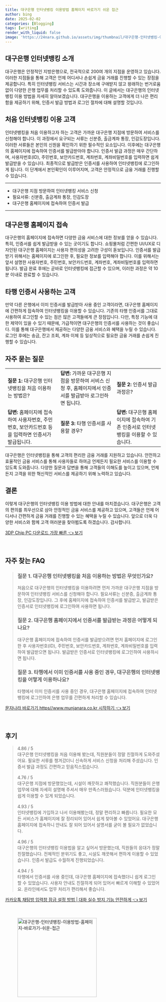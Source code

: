 ```yaml
---
title: 대구은행 인터넷뱅킹 이용방법 홈페이지 바로가기 쉬운 접근
author: bing
date: 2025-02-02
categories: [Blogging]
tags: [writing]
render_with_liquid: false
image: 'https://24nara.github.io/assets/img/thumbnail/대구은행-인터넷뱅킹-이용방법-홈페이지-바로가기-쉬운-접근.webp'
---
```



<h2 id='대구은행_인터넷뱅킹_소개'>대구은행 인터넷뱅킹 소개</h2>

<p>대구은행은 안정적인 지방은행으로, 전국적으로 200여 개의 지점을 운영하고 있습니다. 이러한 지점들을 통해 고객은 언제 어디서나 손쉽게 금융 거래를 진행할 수 있는 장점을 제공합니다. 특히 인터넷뱅킹 서비스는 시간과 장소에 구애받지 않고 왕래하는 번거로움 없이 다양한 은행 업무를 처리할 수 있도록 도와줍니다. 이 글에서는 대구은행의 인터넷뱅킹 이용 방법을 자세히 알아보겠습니다. 대구은행을 이용하는 고객에게 더 나은 편리함을 제공하기 위해, 인증서 발급 방법과 로그인 절차에 대해 설명할 것입니다.</p>

<h2 id='처음_인터넷뱅킹_이용_고객'>처음 인터넷뱅킹 이용 고객</h2>

<p>인터넷뱅킹을 처음 이용하고자 하는 고객은 가까운 대구은행 지점에 방문하여 서비스를 신청해야 합니다. 이 과정에서 요구되는 서류는 신분증, 출금계좌 통장, 인감도장입니다. 이러한 서류들은 본인의 신원을 확인하기 위한 필수적인 요소입니다. 이후에는 대구은행의 홈페이지에 접속하여 인증서를 발급받아야 합니다. 인증서 발급 과정은 매우 간단하며, 사용자번호(ID), 주민번호, 보안카드번호, 계좌번호, 계좌비밀번호를 입력하면 쉽게 발급받을 수 있습니다. 최종적으로 발급받은 인증서를 사용하여 인터넷뱅킹에 로그인하게 됩니다. 이 단계에서 본인확인이 이루어지며, 고객은 안정적으로 금융 거래를 진행할 수 있습니다.</p>

<hr />

<ul>
    <li>대구은행 지점 방문하여 인터넷뱅킹 서비스 신청</li>
    <li>필요서류: 신분증, 출금계좌 통장, 인감도장</li>
    <li>대구은행 홈페이지에 접속하여 인증서 발급</li>
</ul>

<hr />

<h2 id='대구은행_홈페이지_접속'>대구은행 홈페이지 접속</h2>

<p>대구은행의 홈페이지에 접속하면 다양한 금융 서비스에 대한 정보를 얻을 수 있습니다. 특히, 인증서를 쉽게 발급받을 수 있는 곳이기도 합니다. 쇼핑몰처럼 간편한 UI/UX로 디자인된 대구은행 홈페이지는 사용자 편의성을 고려한 구성이 돋보입니다. 인증서를 발급받기 위해서는 홈페이지에 로그인한 후, 필요한 정보를 입력해야 합니다. 이를 위해서는 앞서 설명한 사용자번호, 주민번호, 보안카드번호, 계좌번호, 계좌비밀번호를 입력하면 됩니다. 발급 완료 후에는 곧바로 인터넷뱅킹에 접근할 수 있으며, 이러한 과정은 약 10분 이내로 완료할 수 있습니다.</p>

<h2 id='타행_인증서_사용하는_고객'>타행 인증서 사용하는 고객</h2>

<p>만약 다른 은행에서 이미 인증서를 발급받아 사용 중인 고객이라면, 대구은행 홈페이지에 간편하게 접속하여 인터넷뱅킹을 이용할 수 있습니다. 기존의 타행 인증서를 그대로 사용하여 로그인할 수 있는 점은 많은 고객들에게 큰 장점입니다. 다만, 특정 기능에 대한 제약이 있을 수 있기 때문에, 가급적이면 대구은행의 인증서를 사용하는 것이 좋습니다. 이를 통해 대구은행에서 제공하는 다양한 금융 서비스와 혜택을 누릴 수 있습니다. 로그인 후에는 송금, 잔고 조회, 계좌 이체 등 일상적으로 필요한 금융 거래를 손쉽게 진행할 수 있습니다.</p>

<h2 id='자주_묻는_질문'>자주 묻는 질문</h2>

<table>
    <tr>
        <td><b>질문 1:</b> 대구은행 인터넷뱅킹을 처음 이용하는 방법은?</td>
        <td><b>답변:</b> 가까운 대구은행 지점을 방문하여 서비스 신청 후, 홈페이지에서 인증서를 발급받아 로그인하면 됩니다.</td>
        <td><b>질문 2:</b> 인증서 발급 과정은?</td>
    </tr>
    <tr>
        <td><b>답변:</b> 홈페이지에 접속하여 사용자번호, 주민번호, 보안카드번호 등을 입력하면 인증서가 발급됩니다.</td>
        <td><b>질문 3:</b> 타행 인증서를 사용할 경우?</td>
        <td><b>답변:</b> 대구은행 홈페이지에 접속하여 기존 인증서로 인터넷뱅킹을 이용할 수 있습니다.</td>
    </tr>
</table>

<p>대구은행은 인터넷뱅킹을 통해 고객의 편리한 금융 거래를 지원하고 있습니다. 안전하고 효율적인 금융 서비스를 통해 사용자들로 하여금 언제든지 필요한 서비스를 이용할 수 있도록 도와줍니다. 다양한 질문과 답변을 통해 고객들의 이해도를 높이고 있으며, 언제든지 고객을 위한 혁신적인 서비스를 제공하기 위해 노력하고 있습니다.</p>

<h2 id='결론'>결론</h2>

<p>이렇게 대구은행의 인터넷뱅킹 이용 방법에 대한 안내를 마치겠습니다. 대구은행은 고객의 편의를 최우선으로 삼아 안정적인 금융 서비스를 제공하고 있으며, 고객들은 언제 어디서나 간편하게 금융 거래를 진행할 수 있는 혜택을 누릴 수 있습니다. 앞으로 더욱 다양한 서비스와 함께 고객 여러분을 찾아뵙도록 하겠습니다. 감사합니다.</p>


<p><a class="click-button" title="3DP Chip PC 다운로드 가장 빠른" href="https://24nara.github.io/posts/3DP-Chip-PC-%EB%8B%A4%EC%9A%B4%EB%A1%9C%EB%93%9C-%EA%B0%80%EC%9E%A5-%EB%B9%A0%EB%A5%B8/" rel="dofollow">3DP Chip PC 다운로드 가장 빠른 👈 보기</a></p><br>
<h2 id='자주_찾는_FAQ'>자주 찾는 FAQ</h2>
<div itemscope="" itemtype="https://schema.org/FAQPage"> 
<blockquote> 
<div itemscope="" itemprop="mainEntity" itemtype="https://schema.org/Question"> 
<h3 itemprop="name">질문 1. 대구은행 인터넷뱅킹을 처음 이용하는 방법은 무엇인가요?</h3> 
<div itemscope="" itemprop="acceptedAnswer" itemtype="https://schema.org/Answer"> 
<span itemprop="text"> 
<p>처음으로 대구은행의 인터넷뱅킹을 이용하려면 먼저 가까운 대구은행 지점을 방문하여 인터넷뱅킹 서비스를 신청해야 합니다. 필요서류는 신분증, 출금계좌 통장, 인감도장입니다. 그 후에 홈페이지에 접속하여 인증서를 발급받고, 발급받은 인증서로 인터넷뱅킹에 로그인하여 사용하면 됩니다.</p> 
</span> 
</div> 
</div> 

<div itemscope="" itemprop="mainEntity" itemtype="https://schema.org/Question"> 
<h3 itemprop="name">질문 2. 대구은행 홈페이지에서 인증서를 발급받는 과정은 어떻게 되나요?</h3> 
<div itemscope="" itemprop="acceptedAnswer" itemtype="https://schema.org/Answer"> 
<span itemprop="text"> 
<p>대구은행 홈페이지에 접속하여 인증서를 발급받으려면 먼저 홈페이지에 로그인한 후 사용자번호(ID), 주민번호, 보안카드번호, 계좌번호, 계좌비밀번호를 입력하여 발급받으면 됩니다. 발급받은 인증서로 인터넷뱅킹에 로그인하여 사용하시면 됩니다.</p> 
</span> 
</div> 
</div> 

<div itemscope="" itemprop="mainEntity" itemtype="https://schema.org/Question"> 
<h3 itemprop="name">질문 3. 타행에서 이미 인증서를 사용 중인 경우, 대구은행의 인터넷뱅킹을 어떻게 이용하나요?</h3> 
<div itemscope="" itemprop="acceptedAnswer" itemtype="https://schema.org/Answer"> 
<span itemprop="text"> 
<p>타행에서 이미 인증서를 사용 중인 경우, 대구은행 홈페이지에 접속하여 인터넷뱅킹에 로그인하여 은행 업무를 간편하게 처리할 수 있습니다.</p> 
</span> 
</div> 
</div> 
</blockquote> 
</div>
<p><a class="click-button" title="문자나라 바로가기 https//www.munjanara.co.kr 시작하기" href="https://24nara.github.io/posts/%EB%AC%B8%EC%9E%90%EB%82%98%EB%9D%BC-%EB%B0%94%EB%A1%9C%EA%B0%80%EA%B8%B0-httpswww.munjanara.co.kr-%EC%8B%9C%EC%9E%91%ED%95%98%EA%B8%B0/" rel="dofollow">문자나라 바로가기 https//www.munjanara.co.kr 시작하기 👈 보기</a></p><br>
<h2 id='후기'>후기</h2>
<div itemscope itemtype="https://schema.org/Product">
  <blockquote>
  <div itemprop="review" itemscope itemtype="https://schema.org/Review">
      <div itemprop="reviewRating" itemscope itemtype="https://schema.org/Rating"> <span itemprop="ratingValue">4.86</span> / <span itemprop="bestRating">5</span> </div>
      <span itemprop="reviewBody">대구은행 인터넷뱅킹을 처음 이용해 봤는데, 직원분들이 정말 친절하게 도와주셨어요. 필요한 서류를 챙겨갔더니 신속하게 서비스 신청을 처리해 주셨습니다. 인증서 발급 과정도 간편하고 믿음직스럽습니다.</span>
  </div>
  <br>
  <div itemprop="review" itemscope itemtype="https://schema.org/Review">
      <div itemprop="reviewRating" itemscope itemtype="https://schema.org/Rating"> <span itemprop="ratingValue">4.76</span> / <span itemprop="bestRating">5</span> </div>
      <span itemprop="reviewBody">대구은행 지점에 방문했었는데, 시설이 깨끗하고 쾌적했습니다. 직원분들이 은행 업무에 대해 자세히 설명해 주셔서 매우 만족스러웠습니다. 덕분에 인터넷뱅킹을 쉽게 이용할 수 있게 되었습니다.</span>
  </div>
  <br>
  <div itemprop="review" itemscope itemtype="https://schema.org/Review">
      <div itemprop="reviewRating" itemscope itemtype="https://schema.org/Rating"> <span itemprop="ratingValue">4.93</span> / <span itemprop="bestRating">5</span> </div>
      <span itemprop="reviewBody">인터넷뱅킹에 가입하고 나서 이용해봤는데, 정말 편리하고 빠릅니다. 필요한 모든 서비스가 홈페이지에 잘 정리되어 있어서 쉽게 찾아볼 수 있었어요. 대구은행 홈페이지에 접속하니 안내도 잘 되어 있어서 설명서를 굳이 볼 필요가 없었습니다.</span>
  </div>
  <br>
  <div itemprop="review" itemscope itemtype="https://schema.org/Review">
      <div itemprop="reviewRating" itemscope itemtype="https://schema.org/Rating"> <span itemprop="ratingValue">4.96</span> / <span itemprop="bestRating">5</span> </div>
      <span itemprop="reviewBody">대구은행의 인터넷뱅킹 이용법을 알고 싶어서 방문했는데, 직원들의 응대가 정말 친절했습니다. 전체적인 분위기도 좋고, 시설도 깨끗해서 편하게 이용할 수 있었습니다. 인증서 발급도 수월하게 진행되었습니다.</span>
  </div>
  <br>
  <div itemprop="review" itemscope itemtype="https://schema.org/Review">
      <div itemprop="reviewRating" itemscope itemtype="https://schema.org/Rating"> <span itemprop="ratingValue">4.94</span> / <span itemprop="bestRating">5</span> </div>
      <span itemprop="reviewBody">타행에서 인증서를 사용 중인데, 대구은행 홈페이지에 접속했더니 쉽게 로그인 할 수 있었습니다. 사용자 안내도 친절하게 되어 있어서 빠르게 이해할 수 있었어요. 온라인에서도 업무 처리가 편리해서 좋습니다.</span>
  </div>
  </blockquote>
</div>
<p><a class="click-button" title="카카오톡 채팅방 입력창 잠금 설정 방법 | 대화 실수 방지 기능 안전하게" href="https://24nara.github.io/posts/%EC%B9%B4%EC%B9%B4%EC%98%A4%ED%86%A1-%EC%B1%84%ED%8C%85%EB%B0%A9-%EC%9E%85%EB%A0%A5%EC%B0%BD-%EC%9E%A0%EA%B8%88-%EC%84%A4%EC%A0%95-%EB%B0%A9%EB%B2%95-%EB%8C%80%ED%99%94-%EC%8B%A4%EC%88%98-%EB%B0%A9%EC%A7%80-%EA%B8%B0%EB%8A%A5-%EC%95%88%EC%A0%84%ED%95%98%EA%B2%8C/" rel="dofollow">카카오톡 채팅방 입력창 잠금 설정 방법 | 대화 실수 방지 기능 안전하게 👈 보기</a></p><br>
<figure class="image"><img src="https://24nara.github.io/assets/img/thumbnail/대구은행-인터넷뱅킹-이용방법-홈페이지-바로가기-쉬운-접근.webp" alt="대구은행-인터넷뱅킹-이용방법-홈페이지-바로가기-쉬운-접근" width="256" height="256"></figure>